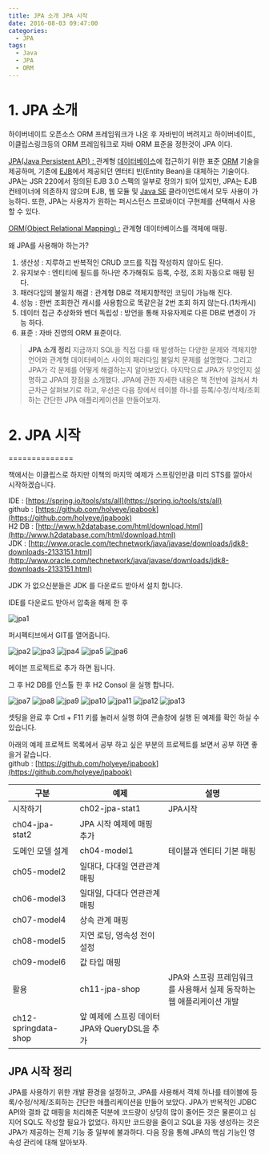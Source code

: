 ```yaml
---
title: JPA 소개 JPA 시작
date: 2016-08-03 09:47:00
categories:
  - JPA
tags:
  - Java
  - JPA
  - ORM
---
```

# 1\. JPA 소개

하이버네이트 오픈소스 ORM 프레임워크가 나온 후 자바빈이 버려지고 하이버네이트, 이클립스링크등의 ORM 프레임워크로 자바 ORM 표준을 정한것이 JPA 이다.

[JPA(Java Persistent API) : ](https://ko.wikipedia.org/wiki/JPA)관계형 [데이터베이스](https://ko.wikipedia.org/wiki/%EB%8D%B0%EC%9D%B4%ED%84%B0%EB%B2%A0%EC%9D%B4%EC%8A%A4 "데이터베이스")에 접근하기 위한 표준 [ORM](https://ko.wikipedia.org/wiki/ORM "ORM") 기술을 제공하며, 기존에 [EJB](https://ko.wikipedia.org/wiki/EJB "EJB")에서 제공되던 엔터티 빈(Entity Bean)을 대체하는 기술이다. JPA는 JSR 220에서 정의된 EJB 3.0 스펙의 일부로 정의가 되어 있지만, JPA는 EJB 컨테이너에 의존하지 않으며 EJB, 웹 모듈 및 [Java SE](https://ko.wikipedia.org/wiki/Java_SE "Java SE") 클라이언트에서 모두 사용이 가능하다. 또한, JPA는 사용자가 원하는 퍼시스턴스 프로바이더 구현체를 선택해서 사용할 수 있다.

[ORM(Object Relational Mapping) :](https://ko.wikipedia.org/wiki/%EA%B0%9D%EC%B2%B4_%EA%B4%80%EA%B3%84_%EB%A7%A4%ED%95%91) 관계형 데이터베이스를 객체에 매핑.

왜 JPA를 사용해야 하는가?

1.  생산성 : 지루하고 반복적인 CRUD 코드를 직접 작성하지 않아도 된다.
2.  유지보수 : 엔티티에 필드를 하나만 추가해줘도 등록, 수정, 조회 자동으로 매핑 된다.
3.  패러다임의 불일치 해결 : 관계형 DB로 객체지향적인 코딩이 가능해 진다.
4.  성능 : 한번 조회한건 캐시를 사용함으로 똑같은걸 2번 조회 하지 않는다.(1차캐시)
5.  데이터 접근 추상화와 벤더 독립성 : 방언을 통해 자유자제로 다른 DB로 변경이 가능 하다.
6.  표준 : 자바 진영의 ORM 표준이다.
<!-- more -->
> **JPA 소개 정리**
> 지금까지 SQL을 직접 다룰 때 발생하는 다양한 문제와 객체지향 언어와 관계형 데이터베이스 사이의 패러다임 불일치 문제를 설명했다. 그리고 JPA가 각 문제를 어떻게 해결하는지 알아보았다. 마지막으로 JPA가 무엇인지 설명하고 JPA의 장점을 소개했다. JPA에 관한 자세한 내용은 책 전반에 걸쳐서 차근차근 살펴보기로 하고, 우선은 다음 장에서 테이블 하나를 등록/수정/삭제/조회하는 간단한 JPA 애플리케이션을 만들어보자.

# 2\. JPA 시작
==============

책에서는 이클립스로 하지만 이책의 마지막 예제가 스프링인만큼 미리 STS를 깔아서 시작하겠습니다.

IDE : [https://spring.io/tools/sts/all](https://spring.io/tools/sts/all)  
github : [https://github.com/holyeye/jpabook](https://github.com/holyeye/jpabook)  
H2 DB : [http://www.h2database.com/html/download.html](http://www.h2database.com/html/download.html)  
JDK : [http://www.oracle.com/technetwork/java/javase/downloads/jdk8-downloads-2133151.html](http://www.oracle.com/technetwork/java/javase/downloads/jdk8-downloads-2133151.html)

JDK 가 없으신분들은 JDK 를 다운로드 받아서 설치 합니다.

IDE를 다운로드 받아서 압축을 해제 한 후

![jpa1](https://user-images.githubusercontent.com/6037055/43312683-01d69a70-91c9-11e8-981d-a182d8f92006.png)

퍼시펙티브에서 GIT를 열어줍니다.

![jpa2](https://user-images.githubusercontent.com/6037055/43312686-02af5bb2-91c9-11e8-8d3e-5be5362cdb0d.png)
![jpa3](https://user-images.githubusercontent.com/6037055/43312688-03cae52a-91c9-11e8-94e5-db80cea94506.png)
![jpa4](https://user-images.githubusercontent.com/6037055/43312690-04b71a80-91c9-11e8-814a-1b89e48af4ff.png)
![jpa5](https://user-images.githubusercontent.com/6037055/43312694-05f6f4a6-91c9-11e8-9f06-dfc3b9945f92.png)
![jpa6](https://user-images.githubusercontent.com/6037055/43312696-06bf13d2-91c9-11e8-9a42-5673fd014a80.png)

메이븐 프로젝트로 추가 하면 됩니다.

그 후 H2 DB를 인스톨 한 후 H2 Consol 을 실행 합니다.

![jpa7](https://user-images.githubusercontent.com/6037055/43312699-077ca910-91c9-11e8-9765-f06585538969.png)
![jpa8](https://user-images.githubusercontent.com/6037055/43312702-08b87228-91c9-11e8-9792-7500ab36c217.png)
![jpa9](https://user-images.githubusercontent.com/6037055/43312708-0ba3d2f2-91c9-11e8-9629-06244030fc1b.png)
![jpa10](https://user-images.githubusercontent.com/6037055/43312710-0c9b1864-91c9-11e8-8aa4-3e03fd049a8a.png)
![jpa11](https://user-images.githubusercontent.com/6037055/43312711-0ddda322-91c9-11e8-8dcd-41f76fc073a6.png)
![jpa12](https://user-images.githubusercontent.com/6037055/43312714-0ee1e29c-91c9-11e8-9b75-5902e87545c5.png)
![jpa13](https://user-images.githubusercontent.com/6037055/43312717-106956f4-91c9-11e8-9466-285b5ad1ccb6.png)

셋팅을 완료 후 Crtl \+ F11 키를 눌러서 실행 하여 콘솔창에 실행 된 예제를 확인 하실 수 있습니다.

아래의 예제 프로젝트 목록에서 공부 하고 싶은 부분의 프로젝트를 보면서 공부 하면 좋을거 같습니다.  
github : [https://github.com/holyeye/jpabook](https://github.com/holyeye/jpabook)


구분 | 예제 | 설명
---|---|---
시작하기|ch02-jpa-stat1|JPA시작
|ch04-jpa-stat2|JPA 시작 예제에 매핑 추가
도메인 모델 설계|ch04-model1|테이블과 엔티티 기본 매핑
|ch05-model2|일대다, 다대일 연관관계 매핑
|ch06-model3|일대일, 다대다 연관관계 매핑
|ch07-model4|상속 관계 매핑
|ch08-model5|지연 로딩, 영속성 전이 설정
|ch09-model6|값 타입 매핑
활용|ch11-jpa-shop|JPA와 스프링 프레임워크를 사용해서 실제 동작하는 웹 애플리케이션 개발
|ch12-springdata-shop|앞 예제에 스프링 데이터 JPA와 QueryDSL을 추가

## JPA 시작 정리

JPA를 사용하기 위한 개발 환경을 설정하고, JPA를 사용해서 객체 하나를 테이블에 등록/수정/삭제/조회하는 간단한 애플리케이션을 만들어 보았다. JPA가 반복적인 JDBC API와 결좌 값 매핑을 처리해준 덕분에 코드량이 상당히 많이 줄어든 것은 물론이고 심지어 SQL도 작성할 필요가 없었다. 하지만 코드량을 줄이고 SQL을 자동 생성하는 것은 JPA가 제공하는 전체 기능 중 일부에 불과하다. 다음 장을 통해 JPA의 핵심 기능인 영속성 관리에 대해 알아보자.
